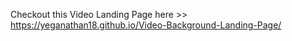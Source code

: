 Checkout this Video Landing Page here >> https://yeganathan18.github.io/Video-Background-Landing-Page/
